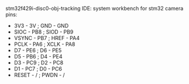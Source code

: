 stm32f429i-disc0-obj-tracking
IDE: system workbench for stm32
camera pins:
*   3V3		-	3V		;		GND		-	GND
*   SIOC	-	PB8		;		SIOD	-	PB9
*   VSYNC -	PB7		;		HREF	-	PA4
*   PCLK	-	PA6		;		XCLK	-	PA8
*   D7		-	PE6		;		D6		-	PE5
*   D5		-	PB6		;		D4		-	PE4
*   D3		-	PC9		;		D2		-	PC8
*   D1		-	PC7		;		D0		-	PC6
*   RESET	-	/			;		PWDN	-	/
